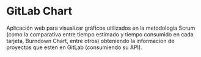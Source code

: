 # GitLab Chart

Aplicación web para visualizar gráficos utilizados en la metodología Scrum (como la comparativa entre tiempo estimado y tiempo consumido en cada tarjeta, Burndown Chart, entre otros) obteniendo la informacion de proyectos que esten en GitLab (consumiendo su API).

